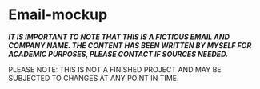 # Email-mockup
***IT IS IMPORTANT TO NOTE THAT THIS IS A FICTIOUS EMAIL AND COMPANY NAME. THE CONTENT HAS BEEN WRITTEN BY MYSELF FOR ACADEMIC PURPOSES, PLEASE CONTACT IF SOURCES NEEDED.***

PLEASE NOTE: THIS IS NOT A FINISHED PROJECT AND MAY BE SUBJECTED TO CHANGES AT ANY POINT IN TIME.  